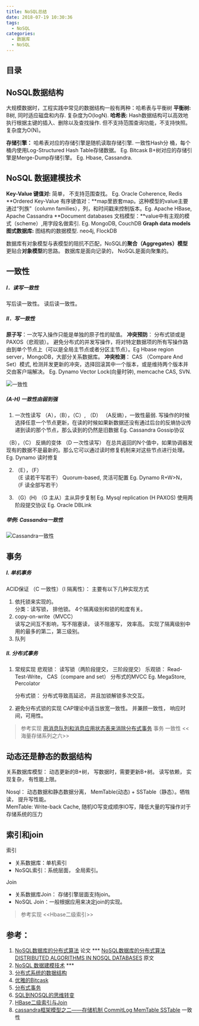 ```yaml
---
title: NoSQL总结
date: 2018-07-19 10:30:36
tags:
  - NoSQL
categories:
  - 数据库  
  - NoSQL  
---
```


<p></p>
<!-- more -->

## 目录
<!-- toc -->

##  NoSQL数据结构
大规模数据时，工程实践中常见的数据结构一般有两种：哈希表与平衡树
**平衡树:** B树, 同时适应磁盘和内存.  复杂度为O(logN).
**哈希表:** Hash数据结构可以高效地执行根据主键的插入、删除以及查找操作. 但不支持范围查询功能，不支持快照。复杂度为O(N)。


**存储引擎：**
哈希表对应的存储引擎是随机读取存储引擎. 一致性Hash分 桶，每个桶内使用Log-Structured Hash Table存储数据。 Eg. Bitcask
B+树对应的存储引擎是Merge-Dump存储引擎。 Eg. Hbase, Cassandra.

##  NoSQL 数据建模技术
**Key-Value 键值对:** 简单， 不支持范围查找。 Eg. Oracle Coherence, Redis
**Ordered Key-Value 有序键值对：**map里嵌套map。这种模型的value主要通过“列族”（column families），列，和时间戳来控制版本。Eg. Apache HBase, Apache Cassandra
**Document databases 文档模型：**value中有主观的模式（scheme）,用字段名做索引. Eg. MongoDB, CouchDB
**Graph data models 图式数据库:** 图结构的数据模型. neo4j, FlockDB

数据库有对象模型与表模型的阻抗不匹配，NoSQL的**聚合（Aggregates）模型**更贴合**对象模型**的思路。
数据库是面向记录的， NoSQL是面向聚集的。

##  一致性
#####  I．读写一致性
写后读一致性。
读后读一致性。
#####  II．写一致性
**原子写**：一次写入操作只能是单独的原子性的赋值。
**冲突预防**：
分布式锁或是 PAXOS（悲观锁）。
避免分布式的并发写操作，将对特定数据项的所有写操作路由到单个节点上（可以是全局主节点或者分区主节点）。Eg Hbase region  server，MongoDB，大部分关系数据库。
**冲突检测**：
    CAS （Compare And Set）模式, 检测并发更新的冲突，选择回滚其中一个版本，或是维持两个版本并交由客户端解决。 Eg.  Dynamo Vector Lock(向量时钟), memcache CAS, SVN.

![一致性](http://pic.yupoo.com/iammutex/Cr4HWbaZ/Js1Ke.png) 

#####  (A-H)  一致性由弱到强
1.  一次性读写 （A），（B），（C）, （D）
（A反熵），一致性最弱. 写操作的时候选择任意一个节点更新，在读的时候如果新数据还没有通过后台的反熵协议传递到读的那个节点，那么读到的仍然是旧数据  Eg. Cassandra  Gossip协议

   （B），（C）  反熵的变体
（D 一次性读写） 在总共返回的N个值中，如果协调器发现有的数据不是最新的。那么它可以通过读时修复机制来对这些节点进行处理。  Eg.  Dynamo 读时修复

2.  （E），（F）     
（E 读若干写若干） Quorum-based, 灵活可配置  Eg.  Dynamo  R+W>N，
（F 读全部写若干） 

3. （G）(H)
（G 主从）主从异步复制  Eg. Mysql  replication
(H PAXOS) 使用两阶段提交协议  Eg.  Oracle DBLink

##### 举例: Cassandra一致性
![Cassandra一致性](https://user-images.githubusercontent.com/5608425/64945268-c2710880-d8a2-11e9-8ace-dfe3dca32995.png)

##  事务
#####  I. 单机事务       
ACID保证
（C 一致性）（I 隔离性）：
    主要有以下几种实现方式
1. 依托锁来实现的。  
分类：读写锁， 排他锁。
4个隔离级别和锁的粒度有关。
2. copy-on-write（MVCC）   
读写之间互不影响，写不阻塞读， 读不阻塞写， 效率高。
实现了隔离级别中用的最多的第二，第三级别。
3. 队列  

##### II. 分布式事务    
1.   常规实现
     悲观锁： 读写锁（两阶段提交， 三阶段提交）
        乐观锁： Read-Test-Write， CAS（compare and set）
        分布式的MVCC  Eg. MegaStore, Percolator
     
        分布式锁： 分布式导致高延迟， 并且加锁解锁多次交互。
2.  避免分布式锁的实现
CAP理论中适当放宽一致性。 并兼顾一致性， 响应时间，可用性。

> 参考实现
  [用消息队列和消息应用状态表来消除分布式事务](http://wangyuanzju.blog.163.com/blog/static/1302920086424341932)  事务 一致性
  <<海量存储系列之六>>

##  动态还是静态的数据结构
关系数据库模型： 
   动态更新的B+树， 写数据时，需要更新B+树。 读写依赖， 实现复杂， 有性能上限。

Nosql：
   动态数据和静态数据分离， MemTable(动态) + SSTable（静态）。牺牲读， 提升写性能。  
   MemTable: Write-back Cache, 随机IO写变成顺序IO写，降低大量的写操作对于存储系统的压力

##  索引和join
索引
+ 关系数据库：单机索引
+ NoSQL索引：系统层面， 全局索引。

Join
+ 关系数据库Join： 存储引擎层面支持join。
+ NoSQL Join：一般根据应用来决定join的实现。

> 参考实现  <<Hbase二级索引>>



## 参考：
1.  [NoSQL数据库的分布式算法](https://my.oschina.net/juliashine/blog/88173)   论文 *** 
    [NoSQL数据库的分布式算法](https://blog.csdn.net/wxliu1989/article/details/38415933)
    [DISTRIBUTED ALGORITHMS IN NOSQL DATABASES](https://highlyscalable.wordpress.com/2012/09/18/distributed-algorithms-in-nosql-databases/) 原文
2.  [NoSQL 数据建模技术](http://coolshell.cn/articles/7270.html)   ***    
3.  [分布式系统的数据结构](http://www.nosqlnotes.net/archives/134)      
4.  [优雅的Bitcask](http://blog.nosqlfan.com/html/955.html)      
5.  [分布式事务](http://www.nosqlnotes.net/archives/62)       
6.  [SQL到NOSQL的思维转变](http://www.nosqlnotes.net/archives/140)      
7.  [HBase二级索引与Join](https://www.oschina.net/question/12_32573)  
8.  [cassandra框架模型之二——存储机制 CommitLog MemTable SSTable](https://www.cnblogs.com/bonelee/p/6278154.html)  一致性

  

